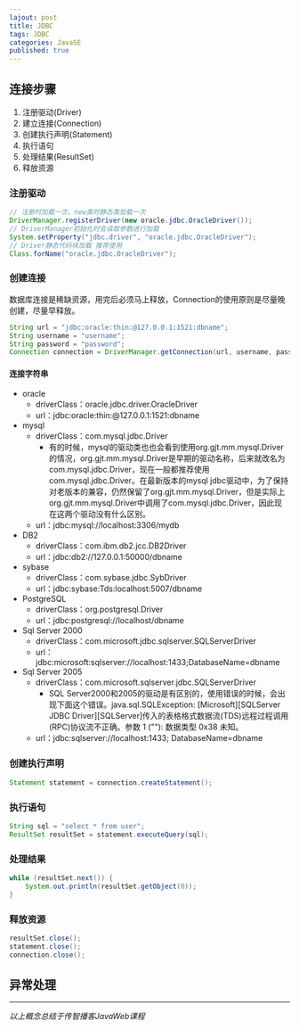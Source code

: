 ```yaml
---  
lajout: post  
title: JDBC  
tags: JDBC  
categories: JavaSE  
published: true  
---  
```


## 连接步骤

1. 注册驱动(Driver)
2. 建立连接(Connection)
3. 创建执行声明(Statement)
4. 执行语句
5. 处理结果(ResultSet)
6. 释放资源

### 注册驱动

```java
// 注册时加载一次，new类时静态类加载一次
DriverManager.registerDriver(new oracle.jdbc.OracleDriver());
// DriverManager初始化时会读取参数进行加载
System.setProperty("jdbc.driver", "oracle.jdbc.OracleDriver");
// Driver静态代码块加载 推荐使用
Class.forName("oracle.jdbc.OracleDriver");
```

### 创建连接

数据库连接是稀缺资源，用完后必须马上释放，Connection的使用原则是尽量晚创建，尽量早释放。

```java
String url = "jdbc:oracle:thin:@127.0.0.1:1521:dbname";
String username = "username";
String password = "password";
Connection connection = DriverManager.getConnection(url, username, password);
```

#### 连接字符串

* oracle
    - driverClass：oracle.jdbc.driver.OracleDriver
    - url：jdbc:oracle:thin:@127.0.0.1:1521:dbname
* mysql
    - driverClass：com.mysql.jdbc.Driver
        + 有的时候，mysql的驱动类也也会看到使用org.gjt.mm.mysql.Driver的情况，org.gjt.mm.mysql.Driver是早期的驱动名称，后来就改名为com.mysql.jdbc.Driver，现在一般都推荐使用 com.mysql.jdbc.Driver。在最新版本的mysql jdbc驱动中，为了保持对老版本的兼容，仍然保留了org.gjt.mm.mysql.Driver，但是实际上 org.gjt.mm.mysql.Driver中调用了com.mysql.jdbc.Driver，因此现在这两个驱动没有什么区别。
    - url：jdbc:mysql://localhost:3306/mydb
* DB2
    - driverClass：com.ibm.db2.jcc.DB2Driver
    - url：jdbc:db2://127.0.0.1:50000/dbname
* sybase
    - driverClass：com.sybase.jdbc.SybDriver
    - url：jdbc:sybase:Tds:localhost:5007/dbname
* PostgreSQL
    - driverClass：org.postgresql.Driver
    - url：jdbc:postgresql://localhost/dbname
* Sql Server 2000
    - driverClass：com.microsoft.jdbc.sqlserver.SQLServerDriver
    - url：jdbc:microsoft:sqlserver://localhost:1433;DatabaseName=dbname
* Sql Server 2005
    - driverClass：com.microsoft.sqlserver.jdbc.SQLServerDriver
		+ SQL Server2000和2005的驱动是有区别的，使用错误的时候，会出现下面这个错误。java.sql.SQLException: [Microsoft][SQLServer JDBC Driver][SQLServer]传入的表格格式数据流(TDS)远程过程调用(RPC)协议流不正确。参数 1 (""): 数据类型 0x38 未知。
    - url：jdbc:sqlserver://localhost:1433; DatabaseName=dbname

### 创建执行声明

```java
Statement statement = connection.createStatement();
```

### 执行语句

```java
String sql = "select * from user";
ResultSet resultSet = statement.executeQuery(sql);
```

### 处理结果

```java
while (resultSet.next()) {
    System.out.println(resultSet.getObject(0));
}
```

### 释放资源

```java
resultSet.close();
statement.close();
connection.close();
```

## 异常处理



------

*以上概念总结于传智播客JavaWeb课程*